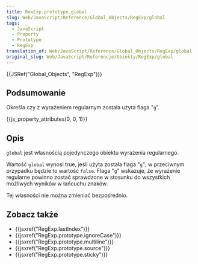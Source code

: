 ```yaml
---
title: RexExp.prototype.global
slug: Web/JavaScript/Reference/Global_Objects/RegExp/global
tags:
  - JavaScript
  - Property
  - Prototype
  - RegExp
translation_of: Web/JavaScript/Reference/Global_Objects/RegExp/global
original_slug: Web/JavaScript/Referencje/Obiekty/RegExp/global
---
```

{{JSRef("Global_Objects", "RegExp")}}

## Podsumowanie

Określa czy z wyrażeniem regularnym została użyta flaga "`g`".

{{js_property_attributes(0, 0, 1)}}

## Opis

`global` jest własnością pojedynczego obiektu wyrażenia regularnego.

Wartość `global` wynosi true, jeśli użyta została flaga "`g`"; w przeciwnym przypadku będzie to wartość `false`. Flaga "`g`" wskazuje, że wyrażenie regularne powinno zostać sprawdzone w stosunku do wszystkich możliwych wyników w łańcuchu znaków.

Tej własności nie można zmieniać bezpośrednio.

## Zobacz także

- {{jsxref("RegExp.lastIndex")}}
- {{jsxref("RegExp.prototype.ignoreCase")}}
- {{jsxref("RegExp.prototype.multiline")}}
- {{jsxref("RegExp.prototype.source")}}
- {{jsxref("RegExp.prototype.sticky")}}
